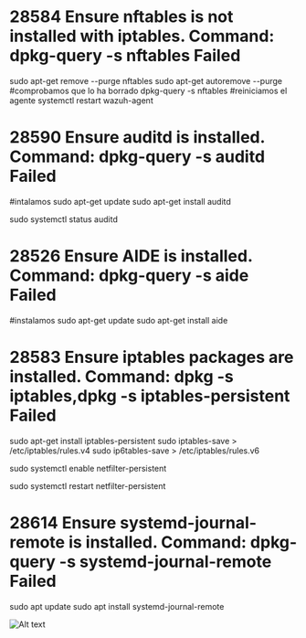 # 28584   Ensure nftables is not installed with iptables. Command: dpkg-query -s nftables Failed

sudo apt-get remove --purge nftables
sudo apt-get autoremove --purge
#comprobamos que lo ha borrado
dpkg-query -s nftables
#reiniciamos el agente
systemctl restart wazuh-agent




# 28590 Ensure auditd is installed. Command: dpkg-query -s auditd Failed

#intalamos
sudo apt-get update
sudo apt-get install auditd

sudo systemctl status auditd

# 28526 Ensure AIDE is installed. Command: dpkg-query -s aide Failed

#instalamos
sudo apt-get update
sudo apt-get install aide

# 28583 Ensure iptables packages are installed. Command: dpkg -s iptables,dpkg -s iptables-persistent Failed

sudo apt-get install iptables-persistent
sudo iptables-save > /etc/iptables/rules.v4
sudo ip6tables-save > /etc/iptables/rules.v6

sudo systemctl enable netfilter-persistent

sudo systemctl restart netfilter-persistent

# 28614 Ensure systemd-journal-remote is installed. Command: dpkg-query -s systemd-journal-remote Failed

sudo apt update
sudo apt install systemd-journal-remote

![Alt text](Pictures/Screenshot_2025-01-21_13_30_20.png)